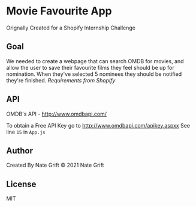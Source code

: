 # Movie Favourite App

Orignally Created for a Shopify Internship Challenge

## Goal

We needed to create a webpage that can search OMDB for movies, and allow the user to save their favourite films they feel should be up for nomination. When they've selected 5 nominees they should be notified they're finished.
*Requirements from Shopify*

## API

OMDB's API - http://www.omdbapi.com/

To obtain a Free API Key go to http://www.omdbapi.com/apikey.aspxx
See line `15` in `App.js`

## Author

Created By Nate Grift
© 2021 Nate Grift

## License
MIT
